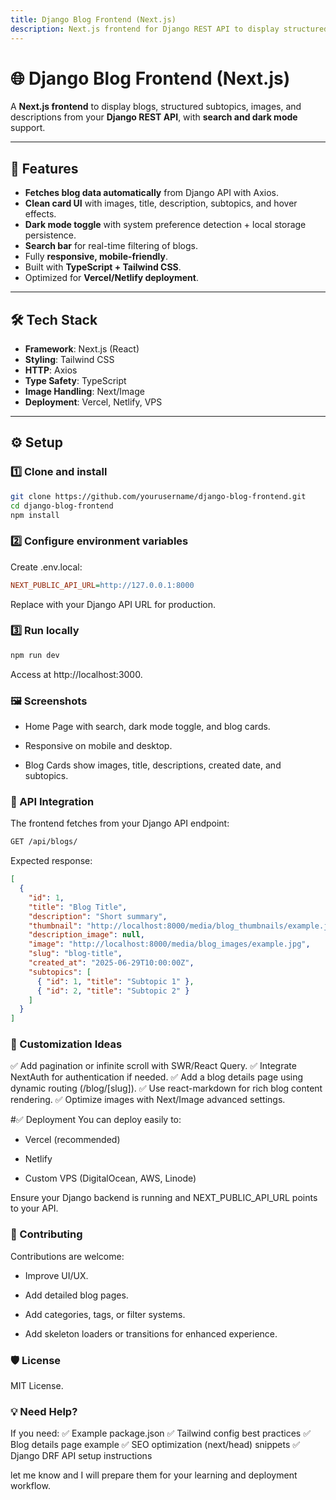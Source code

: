 ```yaml
---
title: Django Blog Frontend (Next.js)
description: Next.js frontend for Django REST API to display structured blogs with search, images, subtopics, and dark mode.
---
```


# 🌐 Django Blog Frontend (Next.js)

A **Next.js frontend** to display blogs, structured subtopics, images, and descriptions from your **Django REST API**, with **search and dark mode** support.

---

## 🚀 Features

- **Fetches blog data automatically** from Django API with Axios.
- **Clean card UI** with images, title, description, subtopics, and hover effects.
- **Dark mode toggle** with system preference detection + local storage persistence.
- **Search bar** for real-time filtering of blogs.
- Fully **responsive, mobile-friendly**.
- Built with **TypeScript + Tailwind CSS**.
- Optimized for **Vercel/Netlify deployment**.

---

## 🛠️ Tech Stack

- **Framework**: Next.js (React)
- **Styling**: Tailwind CSS
- **HTTP**: Axios
- **Type Safety**: TypeScript
- **Image Handling**: Next/Image
- **Deployment**: Vercel, Netlify, VPS

---

## ⚙️ Setup

### 1️⃣ Clone and install

```bash
git clone https://github.com/yourusername/django-blog-frontend.git
cd django-blog-frontend
npm install
```
### 2️⃣ Configure environment variables
Create .env.local:

```ini
NEXT_PUBLIC_API_URL=http://127.0.0.1:8000
```
Replace with your Django API URL for production.

### 3️⃣ Run locally
```bash
npm run dev
```
Access at http://localhost:3000.

### 🖼️ Screenshots
- Home Page with search, dark mode toggle, and blog cards.

- Responsive on mobile and desktop.

- Blog Cards show images, title, descriptions, created date, and subtopics.

### 🔗 API Integration
The frontend fetches from your Django API endpoint:

```bash
GET /api/blogs/
```
Expected response:

```json
[
  {
    "id": 1,
    "title": "Blog Title",
    "description": "Short summary",
    "thumbnail": "http://localhost:8000/media/blog_thumbnails/example.jpg",
    "description_image": null,
    "image": "http://localhost:8000/media/blog_images/example.jpg",
    "slug": "blog-title",
    "created_at": "2025-06-29T10:00:00Z",
    "subtopics": [
      { "id": 1, "title": "Subtopic 1" },
      { "id": 2, "title": "Subtopic 2" }
    ]
  }
]
```
### 🌌 Customization Ideas
✅ Add pagination or infinite scroll with SWR/React Query.
✅ Integrate NextAuth for authentication if needed.
✅ Add a blog details page using dynamic routing (/blog/[slug]).
✅ Use react-markdown for rich blog content rendering.
✅ Optimize images with Next/Image advanced settings.

#✅ Deployment
You can deploy easily to:

- Vercel (recommended)

- Netlify

- Custom VPS (DigitalOcean, AWS, Linode)

Ensure your Django backend is running and NEXT_PUBLIC_API_URL points to your API.

### 🤝 Contributing
Contributions are welcome:

- Improve UI/UX.

- Add detailed blog pages.

- Add categories, tags, or filter systems.

- Add skeleton loaders or transitions for enhanced experience.

### 🛡️ License
MIT License.

### 💡 Need Help?
If you need:
✅ Example package.json
✅ Tailwind config best practices
✅ Blog details page example
✅ SEO optimization (next/head) snippets
✅ Django DRF API setup instructions

let me know and I will prepare them for your learning and deployment workflow.
